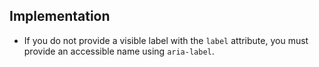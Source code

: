 ## Implementation

- If you do not provide a visible label with the `label` attribute, you must provide an accessible name using `aria-label`.

